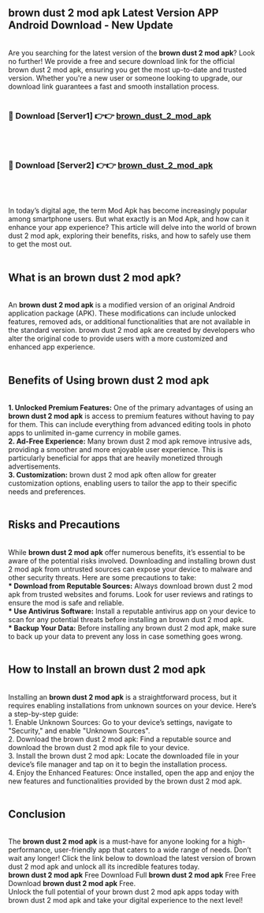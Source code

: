 ## brown dust 2 mod apk Latest Version APP Android Download - New Update
<br>
Are you searching for the latest version of the <strong>brown dust 2 mod apk</strong>? Look no further! We provide a free and secure download link for the official brown dust 2 mod apk, ensuring you get the most up-to-date and trusted version. Whether you're a new user or someone looking to upgrade, our download link guarantees a fast and smooth installation process.
<br>
<br>
<h3>🔴 Download [Server1] 👉👉 <a href="https://modyolo.store/brown+dust+2+mod+apk">brown_dust_2_mod_apk</a></h3><br>
<br>
<h3>🔴 Download [Server2] 👉👉 <a href="https://modyolo.store/brown+dust+2+mod+apk">brown_dust_2_mod_apk</a></h3><br>
<br>
<br>
In today’s digital age, the term Mod Apk has become increasingly popular among smartphone users. But what exactly is an Mod Apk, and how can it enhance your app experience? This article will delve into the world of brown dust 2 mod apk, exploring their benefits, risks, and how to safely use them to get the most out.
<br>
<br>
<h2>What is an brown dust 2 mod apk?</h2>
<br>
An <strong>brown dust 2 mod apk</strong> is a modified version of an original Android application package (APK). These modifications can include unlocked features, removed ads, or additional functionalities that are not available in the standard version. brown dust 2 mod apk are created by developers who alter the original code to provide users with a more customized and enhanced app experience.
<br>
<br>
<h2>Benefits of Using brown dust 2 mod apk</h2>
<br>
<strong> 1. Unlocked Premium Features:</strong> One of the primary advantages of using an <strong>brown dust 2 mod apk</strong> is access to premium features without having to pay for them. This can include everything from advanced editing tools in photo apps to unlimited in-game currency in mobile games.
<br>
<strong> 2. Ad-Free Experience:</strong> Many brown dust 2 mod apk remove intrusive ads, providing a smoother and more enjoyable user experience. This is particularly beneficial for apps that are heavily monetized through advertisements.
<br>
<strong> 3. Customization:</strong> brown dust 2 mod apk often allow for greater customization options, enabling users to tailor the app to their specific needs and preferences.
<br>
<br>
<h2>Risks and Precautions</h2>
<br>
While <strong>brown dust 2 mod apk</strong> offer numerous benefits, it’s essential to be aware of the potential risks involved. Downloading and installing brown dust 2 mod apk from untrusted sources can expose your device to malware and other security threats. Here are some precautions to take:
<br>
<strong> * Download from Reputable Sources:</strong> Always download brown dust 2 mod apk from trusted websites and forums. Look for user reviews and ratings to ensure the mod is safe and reliable.
<br>
<strong> * Use Antivirus Software:</strong> Install a reputable antivirus app on your device to scan for any potential threats before installing an brown dust 2 mod apk.
<br>
<strong> * Backup Your Data:</strong> Before installing any brown dust 2 mod apk, make sure to back up your data to prevent any loss in case something goes wrong.
<br>
<br>
<h2>How to Install an brown dust 2 mod apk</h2>
<br>
Installing an <strong>brown dust 2 mod apk</strong> is a straightforward process, but it requires enabling installations from unknown sources on your device. Here’s a step-by-step guide:
<br>
 1. Enable Unknown Sources: Go to your device’s settings, navigate to "Security," and enable "Unknown Sources".
<br>
 2. Download the brown dust 2 mod apk: Find a reputable source and download the brown dust 2 mod apk file to your device.
<br>
 3. Install the brown dust 2 mod apk: Locate the downloaded file in your device’s file manager and tap on it to begin the installation process.
<br>
 4. Enjoy the Enhanced Features: Once installed, open the app and enjoy the new features and functionalities provided by the brown dust 2 mod apk.
<br>
<br>
<h2><strong>Conclusion</strong></h2>
<br>
The <strong>brown dust 2 mod apk</strong> is a must-have for anyone looking for a high-performance, user-friendly app that caters to a wide range of needs. Don’t wait any longer! Click the link below to download the latest version of brown dust 2 mod apk and unlock all its incredible features today.
<br>
<strong>brown dust 2 mod apk</strong> Free Download Full <strong>brown dust 2 mod apk</strong> Free Free Download <strong>brown dust 2 mod apk</strong> Free.
<br>
Unlock the full potential of your brown dust 2 mod apk apps today with brown dust 2 mod apk and take your digital experience to the next level!